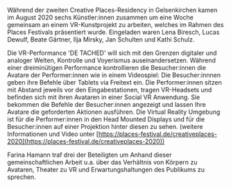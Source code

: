Während der zweiten Creative Places-Residency in Gelsenkirchen kamen im August 2020 sechs Künstler:innen zusammen um eine Woche gemeinsam an einem VR-Kunstprojekt zu arbeiten, welches im Rahmen des Places Festivals präsentiert wurde. Eingeladen waren Lena Biresch, Lucas Dewulf, Beate Gärtner, Ilja Mirsky, Jan Schulten und Kathi Schulz.

Die VR-Performance 'DE TACHED' will sich mit den Grenzen digitaler und analoger Welten, Kontrolle und Voyerismus auseinandersetzen. Während einer dreiminütigen Performance kontrollieren die Besucher:innen die Avatare der Performer:innen wie in einem Videospiel: Die Besucher:innnen geben ihre Befehle über Tablets via Freitext ein. Die Performer:innen sitzen mit Abstand jeweils vor den Eingabestationen, tragen VR-Headsets und befinden sich mit ihren Avataren in einer Social VR Anwendung. Sie bekommen die Befehle der Besucher:innen angezeigt und lassen Ihre Avatare die geforderten Aktionen ausführen. Die Virtual Reality Umgebung ist für die Performer:innen in den Head Mounted Displays und für die Besucher:innen auf einer Projektion hinter diesen zu sehen. (weitere Informationen und Video unter [https://places-festival.de/creativeplaces-2020](https://places-festival.de/creativeplaces-2020))

Farina Hamann traf drei der Beteiligten um Anhand dieser gemeinschaftlichen Arbeit u.a. über das Verhältnis von Körpern zu Avataren, Theater zu VR und Erwartungshaltungen des Publikums zu sprechen.